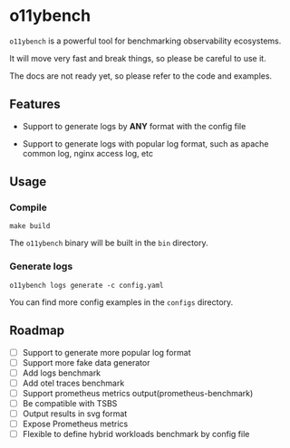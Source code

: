 # o11ybench

`o11ybench` is a powerful tool for benchmarking observability ecosystems.

It will move very fast and break things, so please be careful to use it.

The docs are not ready yet, so please refer to the code and examples.

## Features

- Support to generate logs by **ANY** format with the config file

- Support to generate logs with popular log format, such as apache common log, nginx access log, etc

## Usage

### Compile

```console
make build
```

The `o11ybench` binary will be built in the `bin` directory.

### Generate logs

```console
o11ybench logs generate -c config.yaml
```

You can find more config examples in the `configs` directory.

## Roadmap

- [ ] Support to generate more popular log format
- [ ] Support more fake data generator
- [ ] Add logs benchmark
- [ ] Add otel traces benchmark
- [ ] Support prometheus metrics output(prometheus-benchmark)
- [ ] Be compatible with TSBS
- [ ] Output results in svg format
- [ ] Expose Prometheus metrics
- [ ] Flexible to define hybrid workloads benchmark by config file
